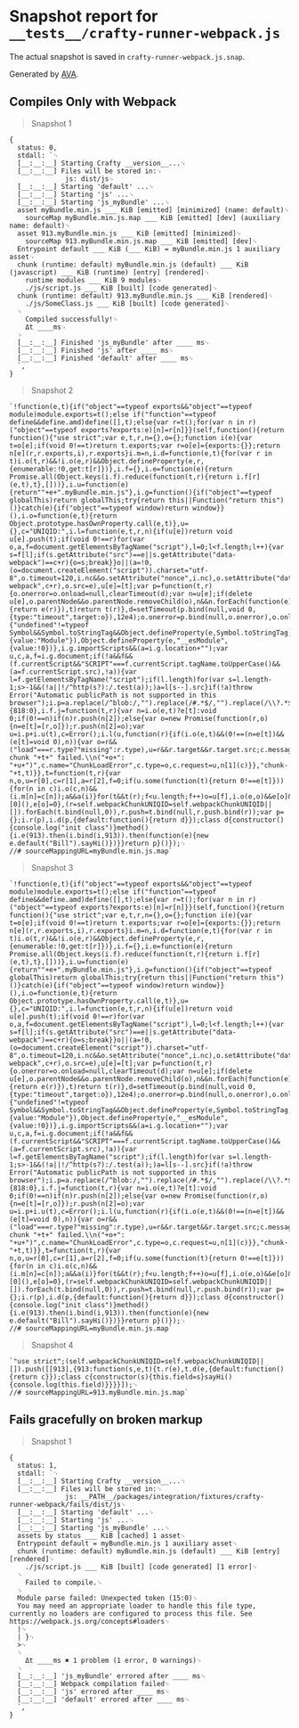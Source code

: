 # Snapshot report for `__tests__/crafty-runner-webpack.js`

The actual snapshot is saved in `crafty-runner-webpack.js.snap`.

Generated by [AVA](https://avajs.dev).

## Compiles Only with Webpack

> Snapshot 1

    {
      status: 0,
      stdall: `␊
      [__:__:__] Starting Crafty __version__...␊
      [__:__:__] Files will be stored in:␊
                  js: dist/js␊
      [__:__:__] Starting 'default' ...␊
      [__:__:__] Starting 'js' ...␊
      [__:__:__] Starting 'js_myBundle' ...␊
      asset myBundle.min.js ___ KiB [emitted] [minimized] (name: default)␊
        sourceMap myBundle.min.js.map ___ KiB [emitted] [dev] (auxiliary name: default)␊
      asset 913.myBundle.min.js ___ KiB [emitted] [minimized]␊
        sourceMap 913.myBundle.min.js.map ___ KiB [emitted] [dev]␊
      Entrypoint default ___ KiB (___ KiB) = myBundle.min.js 1 auxiliary asset␊
      chunk (runtime: default) myBundle.min.js (default) ___ KiB (javascript) ___ KiB (runtime) [entry] [rendered]␊
        runtime modules ___ KiB 9 modules␊
        ./js/script.js ___ KiB [built] [code generated]␊
      chunk (runtime: default) 913.myBundle.min.js ___ KiB [rendered]␊
        ./js/SomeClass.js ___ KiB [built] [code generated]␊
      ␊
        Compiled successfully!␊
        Δt ____ms␊
      ␊
      [__:__:__] Finished 'js_myBundle' after ____ ms␊
      [__:__:__] Finished 'js' after ____ ms␊
      [__:__:__] Finished 'default' after ____ ms␊
      `,
    }

> Snapshot 2

    `!function(e,t){if("object"==typeof exports&&"object"==typeof module)module.exports=t();else if("function"==typeof define&&define.amd)define([],t);else{var r=t();for(var n in r)("object"==typeof exports?exports:e)[n]=r[n]}}(self,function(){return function(){"use strict";var e,t,r,n={},o={};function i(e){var t=o[e];if(void 0!==t)return t.exports;var r=o[e]={exports:{}};return n[e](r,r.exports,i),r.exports}i.m=n,i.d=function(e,t){for(var r in t)i.o(t,r)&&!i.o(e,r)&&Object.defineProperty(e,r,{enumerable:!0,get:t[r]})},i.f={},i.e=function(e){return Promise.all(Object.keys(i.f).reduce(function(t,r){return i.f[r](e,t),t},[]))},i.u=function(e){return""+e+".myBundle.min.js"},i.g=function(){if("object"==typeof globalThis)return globalThis;try{return this||Function("return this")()}catch(e){if("object"==typeof window)return window}}(),i.o=function(e,t){return Object.prototype.hasOwnProperty.call(e,t)},u={},c="UNIQID:",i.l=function(e,t,r,n){if(u[e])return void u[e].push(t);if(void 0!==r)for(var o,a,f=document.getElementsByTagName("script"),l=0;l<f.length;l++){var s=f[l];if(s.getAttribute("src")==e||s.getAttribute("data-webpack")==c+r){o=s;break}}o||(a=!0,(o=document.createElement("script")).charset="utf-8",o.timeout=120,i.nc&&o.setAttribute("nonce",i.nc),o.setAttribute("data-webpack",c+r),o.src=e),u[e]=[t];var p=function(t,r){o.onerror=o.onload=null,clearTimeout(d);var n=u[e];if(delete u[e],o.parentNode&&o.parentNode.removeChild(o),n&&n.forEach(function(e){return e(r)}),t)return t(r)},d=setTimeout(p.bind(null,void 0,{type:"timeout",target:o}),12e4);o.onerror=p.bind(null,o.onerror),o.onload=p.bind(null,o.onload),a&&document.head.appendChild(o)},i.r=function(e){"undefined"!=typeof Symbol&&Symbol.toStringTag&&Object.defineProperty(e,Symbol.toStringTag,{value:"Module"}),Object.defineProperty(e,"__esModule",{value:!0})},i.g.importScripts&&(a=i.g.location+"");var u,c,a,f=i.g.document;if(!a&&f&&(f.currentScript&&"SCRIPT"===f.currentScript.tagName.toUpperCase()&&(a=f.currentScript.src),!a)){var l=f.getElementsByTagName("script");if(l.length)for(var s=l.length-1;s>-1&&(!a||!/^http(s?):/.test(a));)a=l[s--].src}if(!a)throw Error("Automatic publicPath is not supported in this browser");i.p=a.replace(/^blob:/,"").replace(/#.*$/,"").replace(/\\?.*$/,"").replace(/\\/[^\\/]+$/,"/"),e={818:0},i.f.j=function(t,r){var n=i.o(e,t)?e[t]:void 0;if(0!==n)if(n)r.push(n[2]);else{var o=new Promise(function(r,o){n=e[t]=[r,o]});r.push(n[2]=o);var u=i.p+i.u(t),c=Error();i.l(u,function(r){if(i.o(e,t)&&(0!==(n=e[t])&&(e[t]=void 0),n)){var o=r&&("load"===r.type?"missing":r.type),u=r&&r.target&&r.target.src;c.message="Loading chunk "+t+" failed.\\n("+o+": "+u+")",c.name="ChunkLoadError",c.type=o,c.request=u,n[1](c)}},"chunk-"+t,t)}},t=function(t,r){var n,o,u=r[0],c=r[1],a=r[2],f=0;if(u.some(function(t){return 0!==e[t]})){for(n in c)i.o(c,n)&&(i.m[n]=c[n]);a&&a(i)}for(t&&t(r);f<u.length;f++)o=u[f],i.o(e,o)&&e[o]&&e[o][0](),e[o]=0},(r=self.webpackChunkUNIQID=self.webpackChunkUNIQID||[]).forEach(t.bind(null,0)),r.push=t.bind(null,r.push.bind(r));var p={};i.r(p),i.d(p,{default:function(){return d}});class d{constructor(){console.log("init class")}method(){i.e(913).then(i.bind(i,913)).then(function(e){new e.default("Bill").sayHi()})}}return p}()});␊
    //# sourceMappingURL=myBundle.min.js.map`

> Snapshot 3

    `!function(e,t){if("object"==typeof exports&&"object"==typeof module)module.exports=t();else if("function"==typeof define&&define.amd)define([],t);else{var r=t();for(var n in r)("object"==typeof exports?exports:e)[n]=r[n]}}(self,function(){return function(){"use strict";var e,t,r,n={},o={};function i(e){var t=o[e];if(void 0!==t)return t.exports;var r=o[e]={exports:{}};return n[e](r,r.exports,i),r.exports}i.m=n,i.d=function(e,t){for(var r in t)i.o(t,r)&&!i.o(e,r)&&Object.defineProperty(e,r,{enumerable:!0,get:t[r]})},i.f={},i.e=function(e){return Promise.all(Object.keys(i.f).reduce(function(t,r){return i.f[r](e,t),t},[]))},i.u=function(e){return""+e+".myBundle.min.js"},i.g=function(){if("object"==typeof globalThis)return globalThis;try{return this||Function("return this")()}catch(e){if("object"==typeof window)return window}}(),i.o=function(e,t){return Object.prototype.hasOwnProperty.call(e,t)},u={},c="UNIQID:",i.l=function(e,t,r,n){if(u[e])return void u[e].push(t);if(void 0!==r)for(var o,a,f=document.getElementsByTagName("script"),l=0;l<f.length;l++){var s=f[l];if(s.getAttribute("src")==e||s.getAttribute("data-webpack")==c+r){o=s;break}}o||(a=!0,(o=document.createElement("script")).charset="utf-8",o.timeout=120,i.nc&&o.setAttribute("nonce",i.nc),o.setAttribute("data-webpack",c+r),o.src=e),u[e]=[t];var p=function(t,r){o.onerror=o.onload=null,clearTimeout(d);var n=u[e];if(delete u[e],o.parentNode&&o.parentNode.removeChild(o),n&&n.forEach(function(e){return e(r)}),t)return t(r)},d=setTimeout(p.bind(null,void 0,{type:"timeout",target:o}),12e4);o.onerror=p.bind(null,o.onerror),o.onload=p.bind(null,o.onload),a&&document.head.appendChild(o)},i.r=function(e){"undefined"!=typeof Symbol&&Symbol.toStringTag&&Object.defineProperty(e,Symbol.toStringTag,{value:"Module"}),Object.defineProperty(e,"__esModule",{value:!0})},i.g.importScripts&&(a=i.g.location+"");var u,c,a,f=i.g.document;if(!a&&f&&(f.currentScript&&"SCRIPT"===f.currentScript.tagName.toUpperCase()&&(a=f.currentScript.src),!a)){var l=f.getElementsByTagName("script");if(l.length)for(var s=l.length-1;s>-1&&(!a||!/^http(s?):/.test(a));)a=l[s--].src}if(!a)throw Error("Automatic publicPath is not supported in this browser");i.p=a.replace(/^blob:/,"").replace(/#.*$/,"").replace(/\\?.*$/,"").replace(/\\/[^\\/]+$/,"/"),e={818:0},i.f.j=function(t,r){var n=i.o(e,t)?e[t]:void 0;if(0!==n)if(n)r.push(n[2]);else{var o=new Promise(function(r,o){n=e[t]=[r,o]});r.push(n[2]=o);var u=i.p+i.u(t),c=Error();i.l(u,function(r){if(i.o(e,t)&&(0!==(n=e[t])&&(e[t]=void 0),n)){var o=r&&("load"===r.type?"missing":r.type),u=r&&r.target&&r.target.src;c.message="Loading chunk "+t+" failed.\\n("+o+": "+u+")",c.name="ChunkLoadError",c.type=o,c.request=u,n[1](c)}},"chunk-"+t,t)}},t=function(t,r){var n,o,u=r[0],c=r[1],a=r[2],f=0;if(u.some(function(t){return 0!==e[t]})){for(n in c)i.o(c,n)&&(i.m[n]=c[n]);a&&a(i)}for(t&&t(r);f<u.length;f++)o=u[f],i.o(e,o)&&e[o]&&e[o][0](),e[o]=0},(r=self.webpackChunkUNIQID=self.webpackChunkUNIQID||[]).forEach(t.bind(null,0)),r.push=t.bind(null,r.push.bind(r));var p={};i.r(p),i.d(p,{default:function(){return d}});class d{constructor(){console.log("init class")}method(){i.e(913).then(i.bind(i,913)).then(function(e){new e.default("Bill").sayHi()})}}return p}()});␊
    //# sourceMappingURL=myBundle.min.js.map`

> Snapshot 4

    `"use strict";(self.webpackChunkUNIQID=self.webpackChunkUNIQID||[]).push([[913],{913:function(s,e,t){t.r(e),t.d(e,{default:function(){return c}});class c{constructor(s){this.field=s}sayHi(){console.log(this.field)}}}}]);␊
    //# sourceMappingURL=913.myBundle.min.js.map`

## Fails gracefully on broken markup

> Snapshot 1

    {
      status: 1,
      stdall: `␊
      [__:__:__] Starting Crafty __version__...␊
      [__:__:__] Files will be stored in:␊
                  js: __PATH__/packages/integration/fixtures/crafty-runner-webpack/fails/dist/js␊
      [__:__:__] Starting 'default' ...␊
      [__:__:__] Starting 'js' ...␊
      [__:__:__] Starting 'js_myBundle' ...␊
      assets by status ___ KiB [cached] 1 asset␊
      Entrypoint default = myBundle.min.js 1 auxiliary asset␊
      chunk (runtime: default) myBundle.min.js (default) ___ KiB [entry] [rendered]␊
        ./js/script.js ___ KiB [built] [code generated] [1 error]␊
      ␊
        Failed to compile.␊
      ␊
      Module parse failed: Unexpected token (15:0)␊
      You may need an appropriate loader to handle this file type, currently no loaders are configured to process this file. See https://webpack.js.org/concepts#loaders␊
      |␊
      | }␊
      >␊
      ␊
        Δt ____ms ✖ 1 problem (1 error, 0 warnings)␊
      ␊
      [__:__:__] 'js_myBundle' errored after ____ ms␊
      [__:__:__] Webpack compilation failed␊
      [__:__:__] 'js' errored after ____ ms␊
      [__:__:__] 'default' errored after ____ ms␊
      `,
    }
